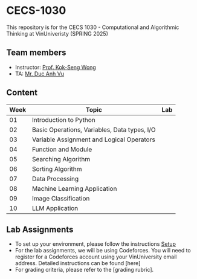 # CECS-1030
This repository is for the CECS 1030 - Computational and Algorithmic Thinking at VinUniveristy (SPRING 2025)
## Team members
  - Instructor: [Prof. Kok-Seng Wong](https://scholar.google.com/citations?hl=en&user=WQyULhIAAAAJ&view_op=list_works&sortby=pubdate)
  - TA: [Mr. Duc Anh Vu](https://scholar.google.com/citations?hl=en&user=xsCEZGMAAAAJ&view_op=list_works&sortby=pubdate)
## Content
| Week          | Topic         | Lab           |
| ------------- | ------------- | ------------- |
| 01            | Introduction to Python  |       |
| 02            | Basic Operations, Variables, Data types, I/O|  |
| 03            | Variable Assignment and Logical Operators   |       |
| 04            | Function and Module  |       |
| 05            | Searching Algorithm  |       |
| 06            | Sorting Algorithm  |       |
| 07            | Data Processing  |       |
| 08            | Machine Learning Application  |       |
| 09            | Image Classification  |       |
| 10            | LLM Application  |       |

## Lab Assignments
  - To set up your environment, please follow the instructions [Setup]()
  - For the lab assignments, we will be using Codeforces. You will need to register for a Codeforces account using your VinUniversity email address. Detailed instructions can be found [here]
  - For grading criteria, please refer to the [grading rubric].
